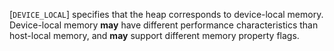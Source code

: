 [`DEVICE_LOCAL`] specifies that the heap
corresponds to device-local memory.
Device-local memory  **may**  have different performance characteristics than
host-local memory, and  **may**  support different memory property flags.